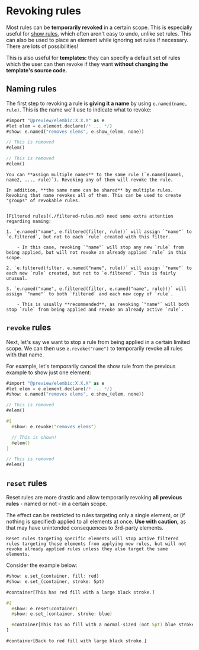 # Revoking rules

Most rules can be **temporarily revoked** in a certain scope. This is especially useful for [show rules](./show-rules.md), which often aren't easy to undo, unlike set rules. This can also be used to place an element while ignoring set rules if necessary. There are lots of possibilities!

This is also useful for **templates:** they can specify a default set of rules which the user can then revoke if they want **without changing the template's source code.**

## Naming rules

The first step to revoking a rule is **giving it a name** by using `e.named(name, rule)`. This is the name we'll use to indicate what to revoke:

```rs
#import "@preview/elembic:X.X.X" as e
#let elem = e.element.declare(/* ... */)
#show: e.named("removes elems", e.show_(elem, none))

// This is removed
#elem()

// This is removed
#elem()
```

```admonish tip
You can **assign multiple names** to the same rule (`e.named(name1, name2, ..., rule)`). Revoking any of them will revoke the rule.

In addition, **the same name can be shared** by multiple rules. Revoking that name revokes all of them. This can be used to create "groups" of revokable rules.
```

```admonish note title="Naming filtered rules"

[Filtered rules](./filtered-rules.md) need some extra attention regarding naming:

1. `e.named("name", e.filtered(filter, rule))` will assign `"name"` to `e.filtered`, but not to each `rule` created with this filter.

    - In this case, revoking `"name"` will stop any new `rule` from being applied, but will not revoke an already applied `rule` in this scope.

2. `e.filtered(filter, e.named("name", rule))` will assign `"name"` to each new `rule` created, but not to `e.filtered`. This is fairly unusual.

3. `e.named("name", e.filtered(filter, e.named("name", rule)))` will assign `"name"` to both `filtered` and each new copy of `rule`.

    - This is usually **recommended**, as revoking `"name"` will both stop `rule` from being applied and revoke an already active `rule`.
```

## `revoke` rules

Next, let's say we want to stop a rule from being applied in a certain limited scope. We can then use `e.revoke("name")` to temporarily revoke all rules with that name.

For example, let's temporarily cancel the show rule from the previous example to show just one element:

```rs
#import "@preview/elembic:X.X.X" as e
#let elem = e.element.declare(/* ... */)
#show: e.named("removes elems", e.show_(elem, none))

// This is removed
#elem()

#[
  #show: e.revoke("removes elems")

  // This is shown!
  #elem()
]

// This is removed
#elem()
```

## `reset` rules

Reset rules are more drastic and allow temporarily revoking **all previous rules** - named or not - in a certain scope.

The effect can be restricted to rules targeting only a single element, or (if nothing is specified) applied to all elements at once. **Use with caution,** as that may have unintended consequences to 3rd-party elements.

```admonish note title="Effect on filtered rules"
Reset rules targeting specific elements will stop active filtered rules targeting those elements from applying new rules, but will not revoke already applied rules unless they also target the same elements.
```

Consider the example below:

```rs
#show: e.set_(container, fill: red)
#show: e.set_(container, stroke: 5pt)

#container[This has red fill with a large black stroke.]

#[
  #show: e.reset(container)
  #show: e.set_(container, stroke: blue)

  #container[This has no fill with a normal-sized (not 5pt) blue stroke.]
]

#container[Back to red fill with large black stroke.]
```

